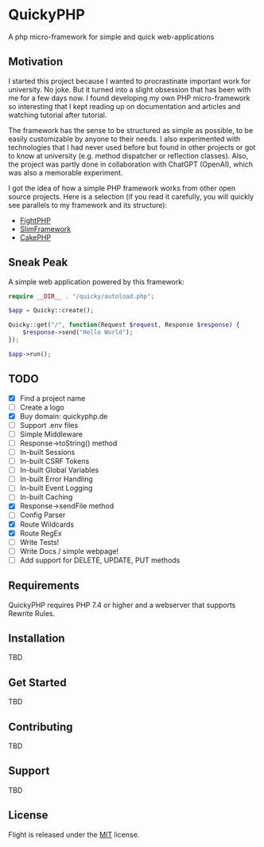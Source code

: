 # QuickyPHP
A php micro-framework for simple and quick web-applications

## Motivation
I started this project because I wanted to procrastinate important work for university. No joke. But it turned into a slight obsession that has been with me for a few days now. I found developing my own PHP micro-framework so interesting that I kept reading up on documentation and articles and watching tutorial after tutorial.

The framework has the sense to be structured as simple as possible, to be easily customizable by anyone to their needs. I also experimented with technologies that I had never used before but found in other projects or got to know at university (e.g. method dispatcher or reflection classes). Also, the project was partly done in collaboration with ChatGPT (OpenAI), which was also a memorable experiment.

I got the idea of how a simple PHP framework works from other open source projects. Here is a selection (if you read it carefully, you will quickly see parallels to my framework and its structure):
- [FightPHP](https://flightphp.com/)
- [SlimFramework](https://www.slimframework.com/)
- [CakePHP](https://cakephp.org/)

## Sneak Peak
A simple web application powered by this framework:
```php
require __DIR__ . "/quicky/autoload.php";

$app = Quicky::create();

Quicky::get("/", function(Request $request, Response $response) {
    $response->send("Hello World");
});

$app->run();
```

## TODO
- [x] Find a project name  
- [ ] Create a logo  
- [x] Buy domain: quickyphp.de
- [ ] Support .env files
- [ ] Simple Middleware
- [ ] Response->toString() method  
- [ ] In-built Sessions  
- [ ] In-built CSRF Tokens  
- [ ] In-built Global Variables  
- [ ] In-built Error Handling  
- [ ] In-built Event Logging  
- [ ] In-built Caching
- [x] Response->sendFile method  
- [ ] Config Parser  
- [x] Route Wildcards 
- [x] Route RegEx 
- [ ] Write Tests!
- [ ] Write Docs / simple webpage!
- [ ] Add support for DELETE, UPDATE, PUT methods

## Requirements
QuickyPHP requires PHP 7.4 or higher and a webserver that supports Rewrite Rules.

## Installation
TBD

## Get Started
TBD

## Contributing
TBD

## Support
TBD

## License
Flight is released under the [MIT](http://flightphp.com/license) license.
